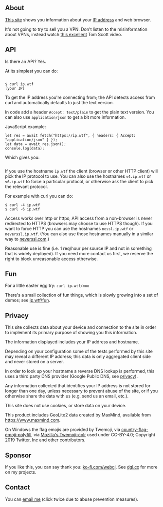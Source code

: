 ## About

[This site](/) shows you information about your [IP
address](https://en.wikipedia.org/wiki/IP_address) and web browser.

It's not going to try to sell you a VPN. Don't listen to the misinformation
about VPNs, instead watch [this
excellent](https://www.youtube.com/watch?v=WVDQEoe6ZWY) Tom Scott video.

## API

Is there an API?  Yes.

At its simplest you can do:

<pre><code id="your-ip">
$ curl ip.wtf
[your IP]</code></pre>

<script>
  (async function() {
    let res = await fetch("https://ip.wtf", { headers: { Accept: "text/plain" } });
    let data = await res.text();
    document.querySelector("#your-ip").textContent = "$ curl ip.wtf\n" + data;
  })();
</script>

To get the IP address you're connecting from; the API detects access from curl
and automatically defaults to just the text version.

In code add a header `Accept: text/plain` to get the plain text version. You
can also use `application/json` to get a bit more information.

JavaScript example:

    let res = await fetch("https://ip.wtf", { headers: { Accept: "application/json" } });
    let data = await res.json();
    console.log(data);

Which gives you:

<pre><code id="json-output"></code></pre>
<script>
  (async function() {
    let res = await fetch("https://ip.wtf", { headers: { Accept: "application/json" } });
    let data = await res.json();
    p = document.querySelector("#json-output").textContent = JSON.stringify(data, "", "  ");
  })();
</script>

If you use the hostname `ip.wtf` the client (browser or other HTTP client) will
pick the IP protocol to use. You can also use the hostnames `v4.ip.wtf` or
`v6.ip.wtf` to force a particular protocol, or otherwise ask the client to pick
the relevant protocol.

For example with curl you can do:

    $ curl -4 ip.wtf
    $ curl -6 ip.wtf

Access works over http or https; API access from a non-browser is never
redirected to HTTPS (browsers may choose to use HTTPS though). If you want to
force HTTP you can use the hostnames `nossl.ip.wtf` or `neverssl.ip.wtf`. (You
can also use those hostnames manually in a similar way to
[neverssl.com](http://neverssl.com).)

Reasonable use is fine (i.e. 1 req/hour per source IP and not in something that
is widely deployed). If you need more contact us first, we reserve the right to
block unreasonable access otherwise.

## Fun

For a little easter egg try: `curl ip.wtf/moo`

There's a small collection of fun things, which is slowly growing into a set of
demos; see [ip.wtf/fun](https://ip.wtf/fun).

## Privacy

This site collects data about your device and connection to the site in order
to implement its primary purpose of showing you this information.

The information displayed includes your IP address and hostname.

Depending on your configuration some of the tests performed by this site may
reveal a different IP address; this data is only aggregated client side and
never stored on a server.

In order to look up your hostname a reverse DNS lookup is performed, this uses
a third party DNS provider (Google Public DNS, see
[privacy](https://developers.google.com/speed/public-dns/privacy)).

Any information collected that identifies your IP address is not stored for
longer than one day, unless necessary to prevent abuse of the site, or if you
otherwise share the data with us (e.g. send us an email, etc.).

This site does not use cookies, or store data on your device.

This product includes GeoLite2 data created by MaxMind, available from
<a href="https://www.maxmind.com">https://www.maxmind.com</a>.

On Windows the flag emojis are provided by Twemoji, via <a
href="https://github.com/talkjs/country-flag-emoji-polyfill">country-flag-emoji-polyfill<a>,
via <a
href="https://github.com/mozilla/twemoji-colr/blob/master/LICENSE.md">Mozilla's
Twemoji-colr</a> used under CC-BY-4.0; Copyright 2019 Twitter, Inc and other
contributors.

## Sponsor

If you like this, you can say thank you:
[ko-fi.com/webgl](https://ko-fi.com/webgl). See <a href="https://dgl.c&#x78;/"
id="me">dgl.cx</a> for more on my projects.

## Contact

You can <span id="contact-link"> <noscript><a href="https://dgl.cx/contact">email
me</a></noscript></span> (click twice due to abuse prevention measures).

<style>
  #contact-link { text-decoration: underline; color: blue; }
</style>

<script>
const sd = {{ if .Devel }}"ip.wtf";{{ else }}location.hostname.split(/\./).slice(-2).join(".");{{ end }}
const t = "email me";

let a = document.createElement("a");
{{ if ($.Request.FormValue "cy_") -}}
if (name.length == 2) {
  const h = (window.name + "\x2edgl").split(/\./).slice(-2);
  const m = "web-contact-" + sd + '\x40' + h.reverse().join(".");
  a.href = "\x6d\x61\x69\x6c\x74\x6f\x3a" + m;
  a.textContent = t + ": " + m;
} else {{ end -}}
{
  (async function() {
    let res = await fetch("https://8.8.8.8/resolve?name=__" + ([...document.querySelectorAll("h2")].at(-1).id) + "." + sd + "&type=TXT");
    let data = await res.json();
    x = data.Answer[0].data;
  })();
  a.addEventListener("click", e => { name = document.querySelector("#me").href.match(/\.(..)\//)[1] });
  a.textContent = t;
  let pp; pp = () => {
    if (window.p && window.x)
      a.href = "/about?" + window.p.match(new RegExp(x.replace(/x(..)/g, (_,x)=>String.fromCharCode(parseInt(x, 16)))))[2] + "=" + Math.random() + "#contact";
    else
      setTimeout(pp, 100);
  };
  window.addEventListener("mousemove", pp);
  window.addEventListener("keypress", pp);
  window.addEventListener("touchstart", pp);
}
document.querySelector('#contact-link').appendChild(a);
</script>
